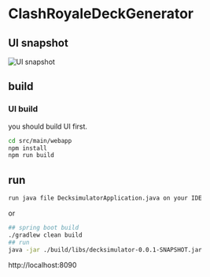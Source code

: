 # ClashRoyaleDeckGenerator
## UI snapshot
![UI snapshot](https://cloud.githubusercontent.com/assets/1201462/24835632/dba60d92-1d41-11e7-8791-980e9e2698b1.png)

## build
### UI build
you should build UI first.
```sh  
cd src/main/webapp
npm install
npm run build
```

## run
```sh
run java file DecksimulatorApplication.java on your IDE
```
or
```sh
## spring boot build
./gradlew clean build
## run
java -jar ./build/libs/decksimulator-0.0.1-SNAPSHOT.jar
```

http://localhost:8090
